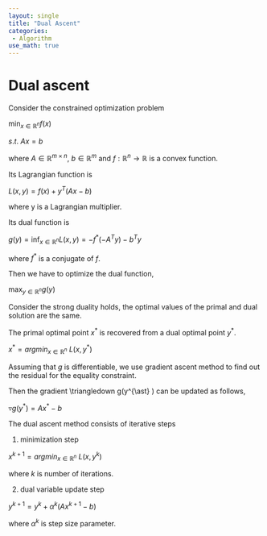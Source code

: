 ```yaml
---
layout: single
title: "Dual Ascent"
categories:
 - Algorithm
use_math: true
---
```

# Dual ascent


Consider the constrained optimization problem

$\min_{x\in \mathbb{R}^{n}} f(x)$

$s.t. \ Ax=b$

where $A\in \mathbb{R}^{m\times n}$, $b\in \mathbb{R}^{m}$ and $f:\mathbb{R}^{n}\rightarrow \mathbb{R}$ is a convex function.

Its Lagrangian function is

$L(x, y) = f(x) + y^{T}(Ax-b)$

where y is a Lagrangian multiplier.

Its dual function is

$g(y) = \inf _{x\in \mathbb{R}^{n}} L(x, y) = -f^{\ast}(-A^{T}y)-b^{T}y$

where $f^{\ast}$ is a conjugate of $f$.

Then we have to optimize the dual function,

$\max _{y\in \mathbb{R}^{n}} g(y)$

Consider the strong duality holds, the optimal values of the primal and dual solution are the same.

The primal optimal point $x^{\ast}$ is recovered from a dual optimal point $y^{\ast}$.

$x^{\ast}=argmin_{x\in \mathbb{R}^n}\ L\left (x, y^{\ast}\right )$

Assuming that $g$ is differentiable, we use gradient ascent method to find out the residual for the equality constraint.

Then the gradient \triangledown g(y^{\ast} ) can be updated as follows,

$\triangledown g(y^{\ast} ) = Ax^{\ast} - b$

The dual ascent method consists of iterative steps

1. minimization step

$x^{k+1}=argmin_{x\in \mathbb{R}^n}\ L\left (x, y^{k}\right )$

where $k$ is number of iterations.

2. dual variable update step

$y^{k+1}= y^{k} + \alpha^{k}(Ax^{k+1}-b)$

where $\alpha^{k}$ is step size parameter.


